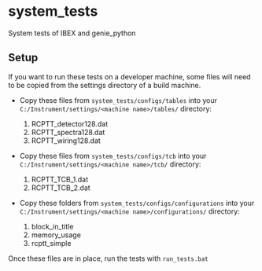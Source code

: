 # system_tests
System tests of IBEX and genie_python


## Setup

If you want to run these tests on a developer machine, some files will need to be copied from the settings directory of a build machine.

* Copy these files from `system_tests/configs/tables` into your `C:/Instrument/settings/<machine name>/tables/` directory:
    1. RCPTT_detector128.dat
    1. RCPTT_spectra128.dat
    1. RCPTT_wiring128.dat
    
* Copy these files from `system_tests/configs/tcb` into your `C:/Instrument/settings/<machine name>/tcb/` directory:
    1. RCPTT_TCB_1.dat
    1. RCPTT_TCB_2.dat
    
* Copy these folders from `system_tests/configs/configurations` into your `C:/Instrument/settings/<machine name>/configurations/` directory:
    1. block_in_title
    1. memory_usage
    1. rcptt_simple
    
Once these files are in place, run the tests with `run_tests.bat`
